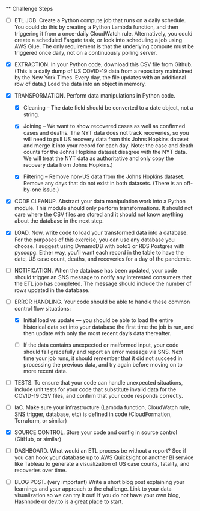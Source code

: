 ** Challenge Steps

- [ ] ETL JOB. Create a Python compute job that runs on a daily schedule. You could do this by creating a Python Lambda function, and then triggering it from a once-daily CloudWatch rule. Alternatively, you could create a scheduled Fargate task, or look into scheduling a job using AWS Glue. The only requirement is that the underlying compute must be triggered once daily, not on a continuously polling server.

- [x] EXTRACTION. In your Python code, download this CSV file from Github. (This is a daily dump of US COVID-19 data from a repository maintained by the New York Times. Every day, the file updates with an additional row of data.) Load the data into an object in memory.

- [x] TRANSFORMATION. Perform data manipulations in Python code.

    - [x] Cleaning – The date field should be converted to a date object, not a string.

    - [x] Joining – We want to show recovered cases as well as confirmed cases and deaths. The NYT data does not track recoveries, so you will need to pull US recovery data from this Johns Hopkins dataset and merge it into your record for each day. Note: the case and death counts for the Johns Hopkins dataset disagree with the NYT data. We will treat the NYT data as authoritative and only copy the recovery data from Johns Hopkins.)

    - [x] Filtering – Remove non-US data from the Johns Hopkins dataset. Remove any days that do not exist in both datasets. (There is an off-by-one issue.)

- [x] CODE CLEANUP. Abstract your data manipulation work into a Python module. This module should only perform transformations. It should not care where the CSV files are stored and it should not know anything about the database in the next step.

- [x] LOAD. Now, write code to load your transformed data into a database. For the purposes of this exercise, you can use any database you choose. I suggest using DynamoDB with boto3 or RDS Postgres with pyscopg. Either way, you’ll want each record in the table to have the date, US case count, deaths, and recoveries for a day of the pandemic.

- [ ] NOTIFICATION. When the database has been updated, your code should trigger an SNS message to notify any interested consumers that the ETL job has completed. The message should include the number of rows updated in the database.

- [ ] ERROR HANDLING. Your code should be able to handle these common control flow situations:

    - [x] Initial load vs update — you should be able to load the entire historical data set into your database the first time the job is run, and then update with only the most recent day’s data thereafter.

    - [ ] If the data contains unexpected or malformed input, your code should fail gracefully and report an error message via SNS. Next time your job runs, it should remember that it did not succeed in processing the previous data, and try again before moving on to more recent data.

- [ ] TESTS. To ensure that your code can handle unexpected situations, include unit tests for your code that substitute invalid data for the COVID-19 CSV files, and confirm that your code responds correctly.

- [ ] IaC. Make sure your infrastructure (Lambda function, CloudWatch rule, SNS trigger, database, etc) is defined in code (CloudFormation, Terraform, or similar)

- [x] SOURCE CONTROL. Store your code and config in source control (GitHub, or similar)

- [ ] DASHBOARD. What would an ETL process be without a report? See if you can hook your database up to AWS Quicksight or another BI service like Tableau to generate a visualization of US case counts, fatality, and recoveries over time.

- [ ] BLOG POST. (very important) Write a short blog post explaining your learnings and your approach to the challenge. Link to your data visualization so we can try it out! If you do not have your own blog, Hashnode or dev.to is a great place to start.
